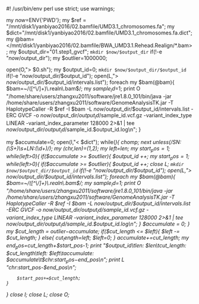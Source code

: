#! /usr/bin/env perl
use strict;
use warnings;

my $now=$ENV{'PWD'};
my $ref = "/mnt/disk1/yanbiyao2016/02.bamfile/UMD3.1_chromosomes.fa";
my $dict="/mnt/disk1/yanbiyao2016/02.bamfile/UMD3.1_chromosomes.fa.dict";
my @bam=</mnt/disk1/yanbiyao2016/02.bamfile/BWA_UMD3.1.Rehead.Realign/*.bam>;
my $output_dir="01.step1_gvcf";
`mkdir $now/$output_dir` if(!-e "$now/$output_dir");
my $outlier=1000000;

open(O,"> $0.sh");
my $output_id=0;
`mkdir $now/$output_dir/$output_id` if(!-e "$now/$output_dir/$output_id");
open(L,"> $now/$output_dir/$output_id/intervals.list");
foreach my $bam(@bam){
        $bam=~/([^\/]+)\.realn\.bam$/;
        my $sample_id=$1;
        print O "/home/share/users/zhangxu2011/software/jre1.8.0_101/bin/java -jar /home/share/users/zhangxu2011/software/GenomeAnalysisTK.jar -T HaplotypeCaller -R $ref -I $bam -L $now/$output_dir/$output_id/intervals.list -ERC GVCF -o $now/$output_dir/$output_id/$sample_id.vcf.gz -variant_index_type LINEAR -variant_index_parameter 128000 2>&1 | tee $now/$output_dir/$output_id/$sample_id.$output_id.log\n";
}

my $accumulate=0;
open(I,"< $dict");
while(<I>){
    chomp;
    next unless(/SN:(\S+)\s+LN:(\d+)/);
    my ($chr,$len)=($1,$2);
    my $left=$len;
    my $start_pos=1;
    while($left>0){
        if($accumulate >= $outlier){
            $output_id ++;
            my $start_pos=1;
    while($left>0){
        if($accumulate >= $outlier){
            $output_id ++;
            close L;
            `mkdir $now/$output_dir/$output_id` if(!-e "$now/$output_dir/$output_id");
            open(L,"> $now/$output_dir/$output_id/intervals.list");
            foreach my $bam(@bam){
                $bam=~/([^\/]+)\.realn\.bam$/;
                my $sample_id=$1;
                print O "/home/share/users/zhangxu2011/software/jre1.8.0_101/bin/java -jar /home/share/users/zhangxu2011/software/GenomeAnalysisTK.jar -T HaplotypeCaller -R $ref -I $bam -L $now/$output_dir/$output_id/intervals.list -ERC GVCF -o $now/$output_dir/$output_id/$sample_id.vcf.gz -variant_index_type LINEAR -variant_index_parameter 128000 2>&1 | tee $now/$output_dir/$output_id/$sample_id.$output_id.log\n";
            }
            $accumulate = 0;
        }
        my $cut_length = $outlier-$accumulate;
        if($cut_length <= $left){
            $left -= $cut_length;
        }
        else{
            $cut_length=$left;
            $left=0;
        }
        $accumulate+=$cut_length;
        my $end_pos=$cut_length+$start_pos-1;
        print "$output_id\tlen: $len\tcut_length: $cut_length\tleft: $left\taccumulate: $accumulate\t$chr:$start_pos-$end_pos\n";
        print L "$chr:$start_pos-$end_pos\n";

        $start_pos+=$cut_length;
    }
}
close I;
close L;
close O;
